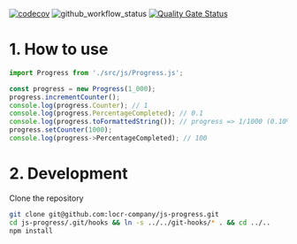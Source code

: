 [![codecov](https://codecov.io/gh/locr-company/js-progress/graph/badge.svg?token=1Y2x4xM8Or)](https://codecov.io/gh/locr-company/js-progress)
![github_workflow_status](https://img.shields.io/github/actions/workflow/status/locr-company/js-progress/node.js.yml)
[![Quality Gate Status](https://sonarcloud.io/api/project_badges/measure?project=locr-company_js-progress&metric=alert_status)](https://sonarcloud.io/summary/new_code?id=locr-company_js-progress)

# 1. How to use

```js
import Progress from './src/js/Progress.js';

const progress = new Progress(1_000);
progress.incrementCounter();
console.log(progress.Counter); // 1
console.log(progress.PercentageCompleted); // 0.1
console.log(progress.toFormattedString()); // progress => 1/1000 (0.10%); elapsed: 00:00:01; ete: 00:16:39; eta: 2021-10-10 20:00:01
progress.setCounter(1000);
console.log(progress->PercentageCompleted); // 100
```

# 2. Development

Clone the repository

```bash
git clone git@github.com:locr-company/js-progress.git
cd js-progress/.git/hooks && ln -s ../../git-hooks/* . && cd ../..
npm install
```
